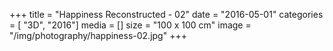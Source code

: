 +++
title = "Happiness Reconstructed - 02"
date = "2016-05-01"
categories = [ "3D", "2016"]
media = []
size = "100 x 100 cm"
image = "/img/photography/happiness-02.jpg"
+++
